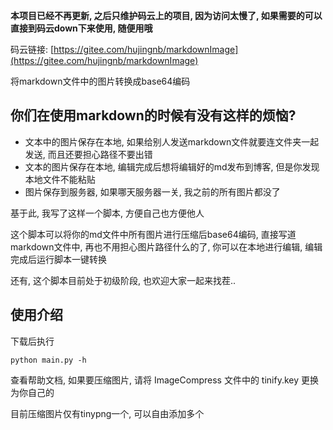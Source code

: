 **本项目已经不再更新, 之后只维护码云上的项目, 因为访问太慢了, 如果需要的可以直接到码云down下来使用, 随便用哦**

码云链接: [https://gitee.com/hujingnb/markdownImage](https://gitee.com/hujingnb/markdownImage)

将markdown文件中的图片转换成base64编码

## 你们在使用markdown的时候有没有这样的烦恼? 

* 文本中的图片保存在本地, 如果给别人发送markdown文件就要连文件夹一起发送, 而且还要担心路径不要出错
* 文本的图片保存在本地, 编辑完成后想将编辑好的md发布到博客, 但是你发现本地文件不能粘贴
* 图片保存到服务器, 如果哪天服务器一关, 我之前的所有图片都没了

基于此, 我写了这样一个脚本, 方便自己也方便他人

这个脚本可以将你的md文件中所有图片进行压缩后base64编码, 直接写道markdown文件中, 再也不用担心图片路径什么的了, 你可以在本地进行编辑, 编辑完成后运行脚本一键转换

还有, 这个脚本目前处于初级阶段, 也欢迎大家一起来找茬..



## 使用介绍

下载后执行

`python main.py -h`

查看帮助文档, 如果要压缩图片, 请将 ImageCompress 文件中的 tinify.key 更换为你自己的

目前压缩图片仅有tinypng一个, 可以自由添加多个
